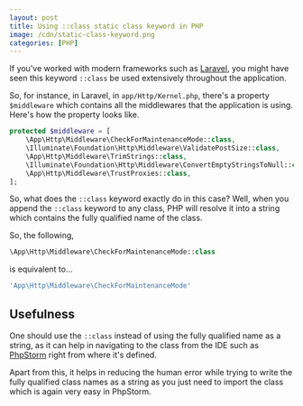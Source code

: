 ```yaml
---
layout: post
title: Using ::class static class keyword in PHP
image: /cdn/static-class-keyword.png
categories: [PHP]
---
```


If you've worked with modern frameworks such as [Laravel](https://www.jetbrains.com/phpstorm/), you might have seen this keyword `::class` be used extensively throughout the application.

So, for instance, in Laravel, in `app/Http/Kernel.php`, there's a property `$middleware` which contains all the middlewares that the application is using. Here's how the property looks like.

```php
protected $middleware = [
    \App\Http\Middleware\CheckForMaintenanceMode::class,
    \Illuminate\Foundation\Http\Middleware\ValidatePostSize::class,
    \App\Http\Middleware\TrimStrings::class,
    \Illuminate\Foundation\Http\Middleware\ConvertEmptyStringsToNull::class,
    \App\Http\Middleware\TrustProxies::class,
];
```

So, what does the `::class` keyword exactly do in this case? Well, when you append the `::class` keyword to any class, PHP will resolve it into a string which contains the fully qualified name of the class.

So, the following,

```php
\App\Http\Middleware\CheckForMaintenanceMode::class
```

is equivalent to...

```php
'App\Http\Middleware\CheckForMaintenanceMode'
```

## Usefulness

One should use the `::class` instead of using the fully qualified name as a string, as it can help in navigating to the class from the IDE such as [PhpStorm](https://www.jetbrains.com/phpstorm/) right from where it's defined.

Apart from this, it helps in reducing the human error while trying to write the fully qualified class names as a string as you just need to import the class which is again very easy in PhpStorm.